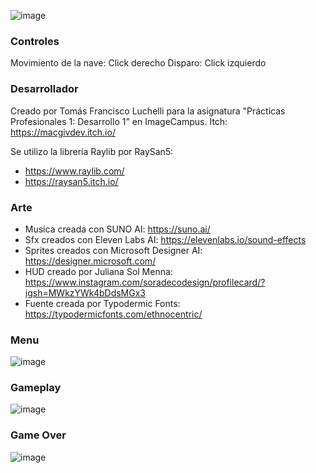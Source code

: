 ![image](https://github.com/user-attachments/assets/61eeddc3-a51a-410c-b0de-c53f81cf4219)


### Controles
Movimiento de la nave: Click derecho
Disparo: Click izquierdo

### Desarrollador
Creado por Tomás Francisco Luchelli para la asignatura "Prácticas Profesionales 1: Desarrollo 1" en ImageCampus.
Itch: https://macgivdev.itch.io/

Se utilizo la librería Raylib por RaySan5: 
- https://www.raylib.com/ 
- https://raysan5.itch.io/

### Arte
- Musica creada con SUNO AI: https://suno.ai/
- Sfx creados con Eleven Labs AI: https://elevenlabs.io/sound-effects
- Sprites creados con Microsoft Designer AI: https://designer.microsoft.com/
- HUD creado por Juliana Sol Menna: https://www.instagram.com/soradecodesign/profilecard/?igsh=MWkzYWk4bDdsMGx3
- Fuente creada por Typodermic Fonts: https://typodermicfonts.com/ethnocentric/

### Menu
![image](https://github.com/user-attachments/assets/ed15cab8-b04f-4095-99cb-149b36d9fc5d)

### Gameplay
![image](https://github.com/user-attachments/assets/1dd72666-f0c1-48e7-88e2-95ef6230b7aa)

### Game Over
![image](https://github.com/user-attachments/assets/6301570d-52a6-47ae-9663-7bd513d4a187)

